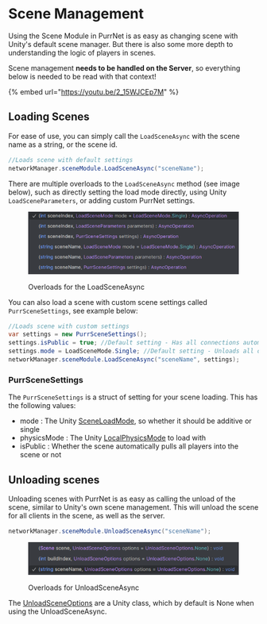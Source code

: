 # Scene Management

Using the Scene Module in PurrNet is as easy as changing scene with Unity's default scene manager. But there is also some more depth to understanding the logic of players in scenes.

Scene management **needs to be handled on the Server**, so everything below is needed to be read with that context!

{% embed url="https://youtu.be/2_15WJCEp7M" %}

## Loading Scenes

For ease of use, you can simply call the `LoadSceneAsync` with the scene name as a string, or the scene id.

```csharp
//Loads scene with default settings
networkManager.sceneModule.LoadSceneAsync("sceneName");
```

There are multiple overloads to the `LoadSceneAsync` method (see image below), such as directly setting the load mode directly, using Unity `LoadSceneParameters`, or adding custom PurrNet settings.

<figure><img src="../.gitbook/assets/image (11).png" alt=""><figcaption><p>Overloads for the LoadSceneAsync</p></figcaption></figure>

You can also load a scene with custom scene settings called `PurrSceneSettings`, see example below:

```csharp
//Loads scene with custom settings
var settings = new PurrSceneSettings();
settings.isPublic = true; //Default setting - Has all connections automatically switch scene
settings.mode = LoadSceneMode.Single; //Default setting - Unloads all other scenes
networkManager.sceneModule.LoadSceneAsync("sceneName", settings);
```

### PurrSceneSettings

The `PurrSceneSettings` is a struct of setting for your scene loading. This has the following values:

* mode : The Unity [SceneLoadMode](https://docs.unity3d.com/ScriptReference/SceneManagement.LoadSceneMode.html), so whether it should be additive or single
* physicsMode : The Unity [LocalPhysicsMode](https://docs.unity3d.com/ScriptReference/SceneManagement.LocalPhysicsMode.html) to load with
* isPublic : Whether the scene automatically pulls all players into the scene or not

## Unloading scenes

Unloading scenes with PurrNet is as easy as calling the unload of the scene, similar to Unity's own scene management. This will unload the scene for all clients in the scene, as well as the server.

```csharp
networkManager.sceneModule.UnloadSceneAsync("sceneName");
```

<figure><img src="../.gitbook/assets/image (13).png" alt=""><figcaption><p>Overloads for UnloadSceneAsync</p></figcaption></figure>

The [UnloadSceneOptions](https://docs.unity3d.com/ScriptReference/SceneManagement.UnloadSceneOptions.html) are a Unity class, which by default is None when using the UnloadSceneAsync.
